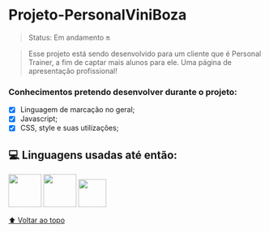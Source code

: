 # Projeto-PersonalViniBoza

> Status: Em andamento 🔛

> Esse projeto está sendo desenvolvido para um cliente que é Personal Trainer, a fim de captar mais alunos para ele. Uma página de apresentação profissional! 

### Conhecimentos pretendo desenvolver durante o projeto:

- [x] Linguagem de marcação no geral;
- [x] Javascript;
- [x] CSS, style e suas utilizações;

## 💻 Linguagens usadas até então:

<img src="https://cdn.jsdelivr.net/gh/devicons/devicon/icons/css3/css3-original-wordmark.svg" width="65px" height="65px"> <img src="https://cdn.jsdelivr.net/gh/devicons/devicon/icons/html5/html5-original-wordmark.svg" width="65px" height="65px">
            <img src="https://cdn.jsdelivr.net/gh/devicons/devicon/icons/javascript/javascript-original.svg" width="55px" height="55px"/>
          

[⬆ Voltar ao topo](https://github.com/amandasboza/Curriculo-HTML-CSS)<br>
